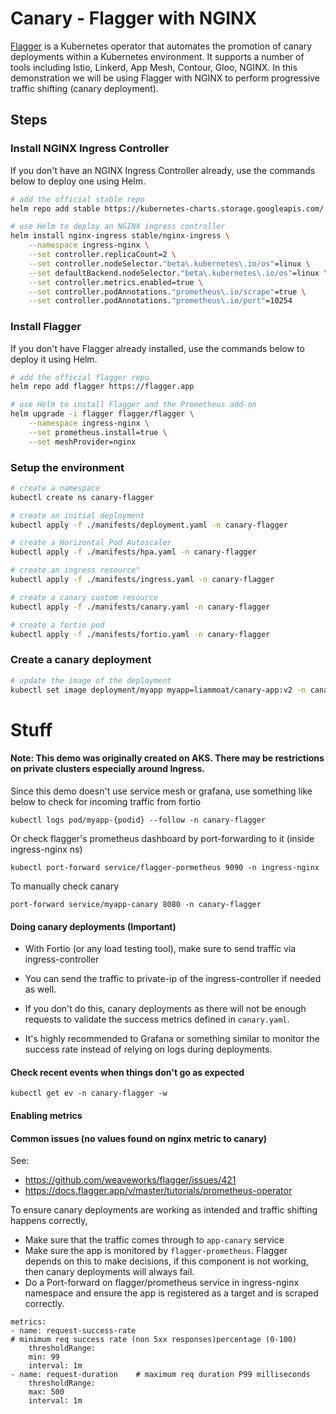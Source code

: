 # Canary - Flagger with NGINX

[Flagger](https://flagger.app/) is a Kubernetes operator that automates the promotion of canary deployments within a Kubernetes environment. It supports a number of tools including Istio, Linkerd, App Mesh, Contour, Gloo, NGINX. In this demonstration we will be using Flagger with NGINX to perform progressive traffic shifting (canary deployment).

## Steps

### Install NGINX Ingress Controller
If you don't have an NGINX Ingress Controller already, use the commands below to deploy one using Helm.

```bash
# add the official stable repo
helm repo add stable https://kubernetes-charts.storage.googleapis.com/

# use Helm to deploy an NGINX ingress controller
helm install nginx-ingress stable/nginx-ingress \
    --namespace ingress-nginx \
    --set controller.replicaCount=2 \
    --set controller.nodeSelector."beta\.kubernetes\.io/os"=linux \
    --set defaultBackend.nodeSelector."beta\.kubernetes\.io/os"=linux \
    --set controller.metrics.enabled=true \
    --set controller.podAnnotations."prometheus\.io/scrape"=true \
    --set controller.podAnnotations."prometheus\.io/port"=10254
```

### Install Flagger
If you don't have Flagger already installed, use the commands below to deploy it using Helm.

```bash
# add the official flagger repo
helm repo add flagger https://flagger.app

# use Helm to install Flagger and the Prometheus add-on
helm upgrade -i flagger flagger/flagger \
    --namespace ingress-nginx \
    --set prometheus.install=true \
    --set meshProvider=nginx
```

### Setup the environment

```bash
# create a namespace
kubectl create ns canary-flagger

# create an initial deployment
kubectl apply -f ./manifests/deployment.yaml -n canary-flagger

# create a Horizontal Pod Autoscaler
kubectl apply -f ./manifests/hpa.yaml -n canary-flagger

# create an ingress resource"
kubectl apply -f ./manifests/ingress.yaml -n canary-flagger

# create a canary custom resource
kubectl apply -f ./manifests/canary.yaml -n canary-flagger

# create a fortio pod
kubectl apply -f ./manifests/fortio.yaml -n canary-flagger
```

### Create a canary deployment

```bash
# update the image of the deployment
kubectl set image deployment/myapp myapp=liammoat/canary-app:v2 -n canary-flagger
```

# Stuff




#### Note: This demo was originally created on AKS. There may be restrictions on private clusters especially around Ingress.

Since this demo doesn't use service mesh or grafana, use something like below to check for incoming traffic from fortio

```
kubectl logs pod/myapp-{podid} --follow -n canary-flagger             
```

Or check flagger's prometheus dashboard by port-forwarding to it (inside ingress-nginx ns)

```
kubectl port-forward service/flagger-pormetheus 9090 -n ingress-nginx
```

To manually check canary
```
port-forward service/myapp-canary 8080 -n canary-flagger
```

#### Doing canary deployments (Important)

* With Fortio (or any load testing tool), make sure to send traffic via ingress-controller 
* You can send the traffic to private-ip of the ingress-controller if needed as well.
* If you don't do this, canary deployments as there will not be enough requests to validate the success metrics defined in `canary.yaml`.

* It's highly recommended to Grafana or something similar to monitor the success rate instead of relying on logs during deployments.

#### Check recent events when things don't  go as expected

```
kubectl get ev -n canary-flagger -w
```

#### Enabling metrics

#### Common issues (no values found on nginx metric to canary)

See: 

* https://github.com/weaveworks/flagger/issues/421
* https://docs.flagger.app/v/master/tutorials/prometheus-operator

To ensure canary deployments are working as intended and traffic shifting happens correctly,
* Make sure that the traffic comes through to `app-canary` service 
* Make sure the app is monitored by `flagger-prometheus`. Flagger depends on this to make decisions, if this component is not working, then canary deployments will always fail. 
* Do a Port-forward on flagger/prometheus service in ingress-nginx namespace and ensure the app is registered as a target and is scraped correctly.

```
metrics:
- name: request-success-rate 
# minimum req success rate (non 5xx responses)percentage (0-100)        
    thresholdRange: 
    min: 99
    interval: 1m
- name: request-duration    # maximum req duration P99 milliseconds
    thresholdRange:
    max: 500
    interval: 1m
```